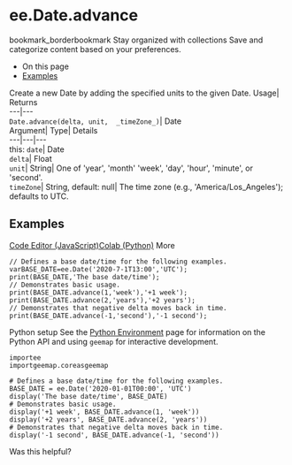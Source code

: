  
#  ee.Date.advance 
bookmark_borderbookmark Stay organized with collections  Save and categorize content based on your preferences.
  * On this page
  * [Examples](https://developers.google.com/earth-engine/apidocs/ee-date-advance#examples)


Create a new Date by adding the specified units to the given Date. 
Usage| Returns  
---|---  
`Date.advance(delta, unit,  _timeZone_)`| Date  
Argument| Type| Details  
---|---|---  
this: `date`| Date  
`delta`| Float  
`unit`| String| One of 'year', 'month' 'week', 'day', 'hour', 'minute', or 'second'.  
`timeZone`| String, default: null| The time zone (e.g., 'America/Los_Angeles'); defaults to UTC.  
## Examples
[Code Editor (JavaScript)](https://developers.google.com/earth-engine/apidocs/ee-date-advance#code-editor-javascript-sample)[Colab (Python)](https://developers.google.com/earth-engine/apidocs/ee-date-advance#colab-python-sample) More
```
// Defines a base date/time for the following examples.
varBASE_DATE=ee.Date('2020-7-1T13:00','UTC');
print(BASE_DATE,'The base date/time');
// Demonstrates basic usage.
print(BASE_DATE.advance(1,'week'),'+1 week');
print(BASE_DATE.advance(2,'years'),'+2 years');
// Demonstrates that negative delta moves back in time.
print(BASE_DATE.advance(-1,'second'),'-1 second');
```
Python setup
See the [ Python Environment](https://developers.google.com/earth-engine/guides/python_install) page for information on the Python API and using `geemap` for interactive development.
```
importee
importgeemap.coreasgeemap
```
```
# Defines a base date/time for the following examples.
BASE_DATE = ee.Date('2020-01-01T00:00', 'UTC')
display('The base date/time', BASE_DATE)
# Demonstrates basic usage.
display('+1 week', BASE_DATE.advance(1, 'week'))
display('+2 years', BASE_DATE.advance(2, 'years'))
# Demonstrates that negative delta moves back in time.
display('-1 second', BASE_DATE.advance(-1, 'second'))
```

Was this helpful?
